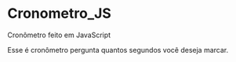# Cronometro_JS
Cronômetro feito em JavaScript

Esse é cronômetro pergunta quantos segundos você deseja marcar.
